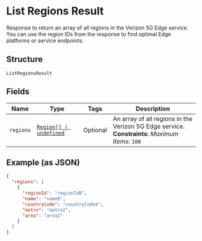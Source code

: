 
# List Regions Result

Response to return an array of all regions in the Verizon 5G Edge service. You can use the region IDs from the response to find optimal Edge platforms or service endpoints.

## Structure

`ListRegionsResult`

## Fields

| Name | Type | Tags | Description |
|  --- | --- | --- | --- |
| `regions` | [`Region[] \| undefined`](../../doc/models/region.md) | Optional | An array of all regions in the Verizon 5G Edge service.<br>**Constraints**: *Maximum Items*: `100` |

## Example (as JSON)

```json
{
  "regions": [
    {
      "regionId": "regionId8",
      "name": "name0",
      "countryCode": "countryCode4",
      "metro": "metro2",
      "area": "area2"
    }
  ]
}
```

